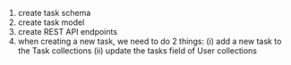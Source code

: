 1. create task schema
2. create task model
3. create REST API endpoints
4. when creating a new task, we need to do 2 things:
(i) add a new task to the Task collections
(ii) update the tasks field of User collections